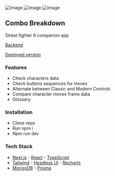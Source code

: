![image](https://github.com/ElenaSestraSound/ComboBreakdown/assets/45943841/16d89ca5-8168-4eb0-be93-d494efa0e9ea)
![image](https://github.com/ElenaSestraSound/ComboBreakdown/assets/45943841/62bc4ca0-a0c7-4fcb-a5a0-320f7480c669)
![image](https://github.com/ElenaSestraSound/ComboBreakdown/assets/45943841/f755c5e6-bcf6-4d76-93de-0dde562e5bf8)

## Combo Breakdown
Street fighter 6 companion app 

[Backend](https://github.com/ElenaSestraSound/ComboBreakdownServer)

[Deployed version](https://combo-breakdown.vercel.app/)

### Features
- Check characters data
- Check buttons sequences for moves
- Alternate between Classic and Modern Controls
- Compare character moves frame data
- Glossary

### Installation
- Clone repo
- Run npm i
- Npm run dev


### Tech Stack

- [Next.js](https://github.com/vercel/next.js) - [React](https://github.com/facebook/react) - [TypeScript](https://github.com/microsoft/TypeScript)
- [Tailwind](https://github.com/tailwindlabs/tailwindcss) - [Headless UI](https://github.com/tailwindlabs/headlessui) - [Recharts](https://github.com/recharts/recharts)
- [MongoDB](https://github.com/mongodb/mongo) - [Prisma](https://github.com/prisma/prisma)

